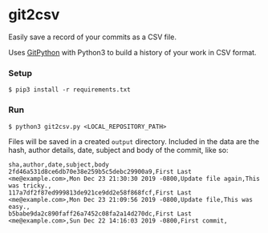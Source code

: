 # git2csv

Easily save a record of your commits as a CSV file.

Uses [GitPython](https://gitpython.readthedocs.io) with Python3 to build a history of your work in CSV format.

### Setup

```
$ pip3 install -r requirements.txt
```

### Run

```
$ python3 git2csv.py <LOCAL_REPOSITORY_PATH>
```

Files will be saved in a created `output` directory. Included in the data are the hash, author details, date, subject and body of the commit, like so:

```
sha,author,date,subject,body
2fd46a531d8ce6db70e38e259b5c5debc29900a9,First Last <me@example.com>,Mon Dec 23 21:30:30 2019 -0800,Update file again,This was tricky.,
117a7df2f87ed999813de921ce9dd2e58f868fcf,First Last <me@example.com>,Mon Dec 23 21:09:56 2019 -0800,Update file,This was easy.,
b5babe9da2c890faff26a7452c08fa2a14d270dc,First Last <me@example.com>,Sun Dec 22 14:16:03 2019 -0800,First commit,
```
